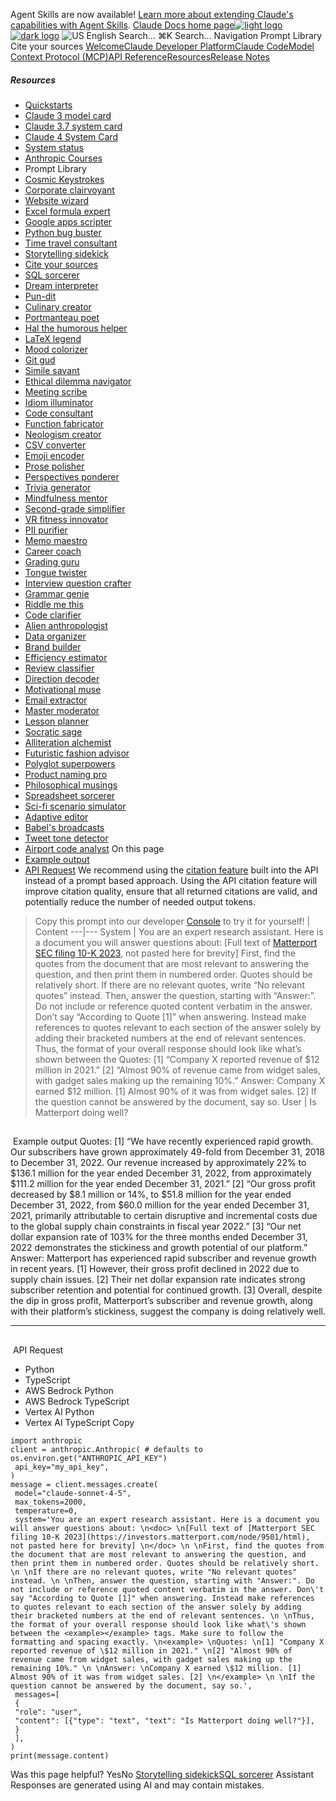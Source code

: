 Agent Skills are now available! [Learn more about extending Claude's capabilities with Agent Skills](/en/docs/agents-and-tools/agent-skills/overview).
[Claude Docs home page![light logo](https://mintcdn.com/anthropic-claude-docs/DcI2Ybid7ZEnFaf0/logo/light.svg?fit=max&auto=format&n=DcI2Ybid7ZEnFaf0&q=85&s=c877c45432515ee69194cb19e9f983a2)![dark logo](https://mintcdn.com/anthropic-claude-docs/DcI2Ybid7ZEnFaf0/logo/dark.svg?fit=max&auto=format&n=DcI2Ybid7ZEnFaf0&q=85&s=f5bb877be0cb3cba86cf6d7c88185216)](/)
![US](https://d3gk2c5xim1je2.cloudfront.net/flags/US.svg)
English
Search...
⌘K
Search...
Navigation
Prompt Library
Cite your sources
[Welcome](/en/home)[Claude Developer Platform](/en/docs/intro)[Claude Code](/en/docs/claude-code/overview)[Model Context Protocol (MCP)](/en/docs/mcp)[API Reference](/en/api/messages)[Resources](/en/resources/overview)[Release Notes](/en/release-notes/overview)
##### Resources
 * [Quickstarts](https://github.com/anthropics/anthropic-quickstarts)
 * [Claude 3 model card](https://assets.anthropic.com/m/61e7d27f8c8f5919/original/Claude-3-Model-Card.pdf)
 * [Claude 3.7 system card](https://anthropic.com/claude-3-7-sonnet-system-card)
 * [Claude 4 System Card](https://www-cdn.anthropic.com/6be99a52cb68eb70eb9572b4cafad13df32ed995.pdf)
 * [System status](https://status.anthropic.com/)
 * [Anthropic Courses](https://anthropic.skilljar.com/)
 * Prompt Library
 * [Cosmic Keystrokes](/en/resources/prompt-library/cosmic-keystrokes)
 * [Corporate clairvoyant](/en/resources/prompt-library/corporate-clairvoyant)
 * [Website wizard](/en/resources/prompt-library/website-wizard)
 * [Excel formula expert](/en/resources/prompt-library/excel-formula-expert)
 * [Google apps scripter](/en/resources/prompt-library/google-apps-scripter)
 * [Python bug buster](/en/resources/prompt-library/python-bug-buster)
 * [Time travel consultant](/en/resources/prompt-library/time-travel-consultant)
 * [Storytelling sidekick](/en/resources/prompt-library/storytelling-sidekick)
 * [Cite your sources](/en/resources/prompt-library/cite-your-sources)
 * [SQL sorcerer](/en/resources/prompt-library/sql-sorcerer)
 * [Dream interpreter](/en/resources/prompt-library/dream-interpreter)
 * [Pun-dit](/en/resources/prompt-library/pun-dit)
 * [Culinary creator](/en/resources/prompt-library/culinary-creator)
 * [Portmanteau poet](/en/resources/prompt-library/portmanteau-poet)
 * [Hal the humorous helper](/en/resources/prompt-library/hal-the-humorous-helper)
 * [LaTeX legend](/en/resources/prompt-library/latex-legend)
 * [Mood colorizer](/en/resources/prompt-library/mood-colorizer)
 * [Git gud](/en/resources/prompt-library/git-gud)
 * [Simile savant](/en/resources/prompt-library/simile-savant)
 * [Ethical dilemma navigator](/en/resources/prompt-library/ethical-dilemma-navigator)
 * [Meeting scribe](/en/resources/prompt-library/meeting-scribe)
 * [Idiom illuminator](/en/resources/prompt-library/idiom-illuminator)
 * [Code consultant](/en/resources/prompt-library/code-consultant)
 * [Function fabricator](/en/resources/prompt-library/function-fabricator)
 * [Neologism creator](/en/resources/prompt-library/neologism-creator)
 * [CSV converter](/en/resources/prompt-library/csv-converter)
 * [Emoji encoder](/en/resources/prompt-library/emoji-encoder)
 * [Prose polisher](/en/resources/prompt-library/prose-polisher)
 * [Perspectives ponderer](/en/resources/prompt-library/perspectives-ponderer)
 * [Trivia generator](/en/resources/prompt-library/trivia-generator)
 * [Mindfulness mentor](/en/resources/prompt-library/mindfulness-mentor)
 * [Second-grade simplifier](/en/resources/prompt-library/second-grade-simplifier)
 * [VR fitness innovator](/en/resources/prompt-library/vr-fitness-innovator)
 * [PII purifier](/en/resources/prompt-library/pii-purifier)
 * [Memo maestro](/en/resources/prompt-library/memo-maestro)
 * [Career coach](/en/resources/prompt-library/career-coach)
 * [Grading guru](/en/resources/prompt-library/grading-guru)
 * [Tongue twister](/en/resources/prompt-library/tongue-twister)
 * [Interview question crafter](/en/resources/prompt-library/interview-question-crafter)
 * [Grammar genie](/en/resources/prompt-library/grammar-genie)
 * [Riddle me this](/en/resources/prompt-library/riddle-me-this)
 * [Code clarifier](/en/resources/prompt-library/code-clarifier)
 * [Alien anthropologist](/en/resources/prompt-library/alien-anthropologist)
 * [Data organizer](/en/resources/prompt-library/data-organizer)
 * [Brand builder](/en/resources/prompt-library/brand-builder)
 * [Efficiency estimator](/en/resources/prompt-library/efficiency-estimator)
 * [Review classifier](/en/resources/prompt-library/review-classifier)
 * [Direction decoder](/en/resources/prompt-library/direction-decoder)
 * [Motivational muse](/en/resources/prompt-library/motivational-muse)
 * [Email extractor](/en/resources/prompt-library/email-extractor)
 * [Master moderator](/en/resources/prompt-library/master-moderator)
 * [Lesson planner](/en/resources/prompt-library/lesson-planner)
 * [Socratic sage](/en/resources/prompt-library/socratic-sage)
 * [Alliteration alchemist](/en/resources/prompt-library/alliteration-alchemist)
 * [Futuristic fashion advisor](/en/resources/prompt-library/futuristic-fashion-advisor)
 * [Polyglot superpowers](/en/resources/prompt-library/polyglot-superpowers)
 * [Product naming pro](/en/resources/prompt-library/product-naming-pro)
 * [Philosophical musings](/en/resources/prompt-library/philosophical-musings)
 * [Spreadsheet sorcerer](/en/resources/prompt-library/spreadsheet-sorcerer)
 * [Sci-fi scenario simulator](/en/resources/prompt-library/sci-fi-scenario-simulator)
 * [Adaptive editor](/en/resources/prompt-library/adaptive-editor)
 * [Babel's broadcasts](/en/resources/prompt-library/babels-broadcasts)
 * [Tweet tone detector](/en/resources/prompt-library/tweet-tone-detector)
 * [Airport code analyst](/en/resources/prompt-library/airport-code-analyst)
On this page
 * [Example output](#example-output)
 * [API Request](#api-request)
We recommend using the [citation feature](/en/docs/build-with-claude/citations) built into the API instead of a prompt based approach. Using the API citation feature will improve citation quality, ensure that all returned citations are valid, and potentially reduce the number of needed output tokens.
> Copy this prompt into our developer [Console](https://console.anthropic.com/dashboard) to try it for yourself!
| Content 
---|--- 
System | You are an expert research assistant. Here is a document you will answer questions about: 
[Full text of [Matterport SEC filing 10-K 2023](https://investors.matterport.com/node/9501/html), not pasted here for brevity] 
First, find the quotes from the document that are most relevant to answering the question, and then print them in numbered order. Quotes should be relatively short. 
If there are no relevant quotes, write “No relevant quotes” instead. 
Then, answer the question, starting with “Answer:”. Do not include or reference quoted content verbatim in the answer. Don’t say “According to Quote [1]” when answering. Instead make references to quotes relevant to each section of the answer solely by adding their bracketed numbers at the end of relevant sentences. 
Thus, the format of your overall response should look like what’s shown between the 
Quotes: 
[1] “Company X reported revenue of $12 million in 2021.” 
[2] “Almost 90% of revenue came from widget sales, with gadget sales making up the remaining 10%.” 
Answer: 
Company X earned $12 million. [1] Almost 90% of it was from widget sales. [2] 
If the question cannot be answered by the document, say so. 
User | Is Matterport doing well? 
## 
[​](#example-output)
Example output
Quotes: 
[1] “We have recently experienced rapid growth. Our subscribers have grown approximately 49-fold from December 31, 2018 to December 31, 2022. Our revenue increased by approximately 22% to $136.1 million for the year ended December 31, 2022, from approximately $111.2 million for the year ended December 31, 2021.” 
[2] “Our gross profit decreased by $8.1 million or 14%, to $51.8 million for the year ended December 31, 2022, from $60.0 million for the year ended December 31, 2021, primarily attributable to certain disruptive and incremental costs due to the global supply chain constraints in fiscal year 2022.” 
[3] “Our net dollar expansion rate of 103% for the three months ended December 31, 2022 demonstrates the stickiness and growth potential of our platform.” Answer: 
Matterport has experienced rapid subscriber and revenue growth in recent years. [1] However, their gross profit declined in 2022 due to supply chain issues. [2] Their net dollar expansion rate indicates strong subscriber retention and potential for continued growth. [3] Overall, despite the dip in gross profit, Matterport’s subscriber and revenue growth, along with their platform’s stickiness, suggest the company is doing relatively well.
* * *
## 
[​](#api-request)
API Request
 * Python
 * TypeScript
 * AWS Bedrock Python
 * AWS Bedrock TypeScript
 * Vertex AI Python
 * Vertex AI TypeScript
Copy
```
import anthropic
client = anthropic.Anthropic( # defaults to os.environ.get("ANTHROPIC_API_KEY")
 api_key="my_api_key",
)
message = client.messages.create(
 model="claude-sonnet-4-5",
 max_tokens=2000,
 temperature=0,
 system='You are an expert research assistant. Here is a document you will answer questions about: \n<doc> \n[Full text of [Matterport SEC filing 10-K 2023](https://investors.matterport.com/node/9501/html), not pasted here for brevity] \n</doc> \n \nFirst, find the quotes from the document that are most relevant to answering the question, and then print them in numbered order. Quotes should be relatively short. \n \nIf there are no relevant quotes, write "No relevant quotes" instead. \n \nThen, answer the question, starting with "Answer:". Do not include or reference quoted content verbatim in the answer. Don\'t say "According to Quote [1]" when answering. Instead make references to quotes relevant to each section of the answer solely by adding their bracketed numbers at the end of relevant sentences. \n \nThus, the format of your overall response should look like what\'s shown between the <example></example> tags. Make sure to follow the formatting and spacing exactly. \n<example> \nQuotes: \n[1] "Company X reported revenue of \$12 million in 2021." \n[2] "Almost 90% of revenue came from widget sales, with gadget sales making up the remaining 10%." \n \nAnswer: \nCompany X earned \$12 million. [1] Almost 90% of it was from widget sales. [2] \n</example> \n \nIf the question cannot be answered by the document, say so.',
 messages=[
 {
 "role": "user",
 "content": [{"type": "text", "text": "Is Matterport doing well?"}],
 }
 ],
)
print(message.content)
```
Was this page helpful?
YesNo
[Storytelling sidekick](/en/resources/prompt-library/storytelling-sidekick)[SQL sorcerer](/en/resources/prompt-library/sql-sorcerer)
Assistant
Responses are generated using AI and may contain mistakes.